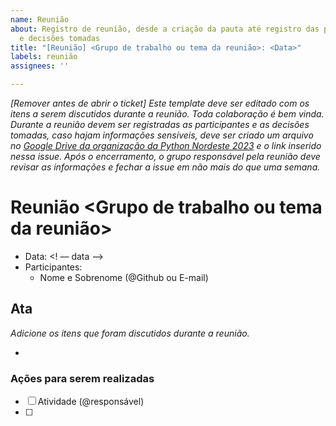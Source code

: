 ```yaml
---
name: Reunião
about: Registro de reunião, desde a criação da pauta até registro das participantes
  e decisões tomadas
title: "[Reunião] <Grupo de trabalho ou tema da reunião>: <Data>"
labels: reunião
assignees: ''

---
```


_[Remover antes de abrir o ticket] Este template deve ser editado com os itens a serem discutidos durante a reunião. Toda colaboração é bem vinda. Durante a reunião devem ser registradas as participantes e as decisões tomadas, caso hajam informações sensíveis, deve ser criado um arquivo no [Google Drive da organização da Python Nordeste 2023](https://drive.google.com/drive/u/4/folders/1fuajnrGReE0P4R1dtBUKg9SICwG2jKqG) e o link inserido nessa issue. Após o encerramento, o grupo responsável pela reunião deve revisar as informações e fechar a issue em não mais do que uma semana._

# Reunião <Grupo de trabalho ou tema da reunião>

- Data: <! –– data ––>  
- Participantes:
  - Nome e Sobrenome (@Github ou E-mail)

## Ata

_Adicione os itens que foram discutidos durante a reunião._

- 

### Ações para serem realizadas

- [ ] Atividade (@responsável)
- [ ] 

